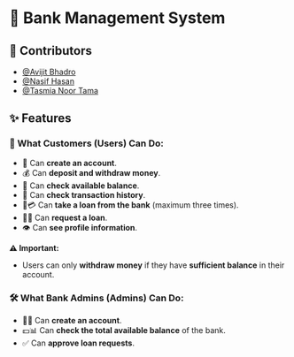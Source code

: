 # 🏦 Bank Management System

## 👥 Contributors

- [@Avijit Bhadro](https://github.com/AvijitBhadro)
- [@Nasif Hasan](https://github.com/Nasif-Hasan
) 
- [@Tasmia Noor Tama](https://github.com/Tasmia-Noor-Tama) 

## ✨ Features

### 👤 What Customers (Users) Can Do:
- 📝 Can **create an account**.
- 💰 Can **deposit and withdraw money**.
- 🏦 Can **check available balance**.
- 📜 Can **check transaction history**.
- 🏦💳 Can **take a loan from the bank** (maximum three times).
- 🏦📝 Can **request a loan**.
- 👁️ Can **see profile information**.

**⚠️ Important:**  
- Users can only **withdraw money** if they have **sufficient balance** in their account.

### 🛠️ What Bank Admins (Admins) Can Do:
- 🏦📝 Can **create an account**.
- 💵📊 Can **check the total available balance** of the bank.
- ✅ Can **approve loan requests**.
